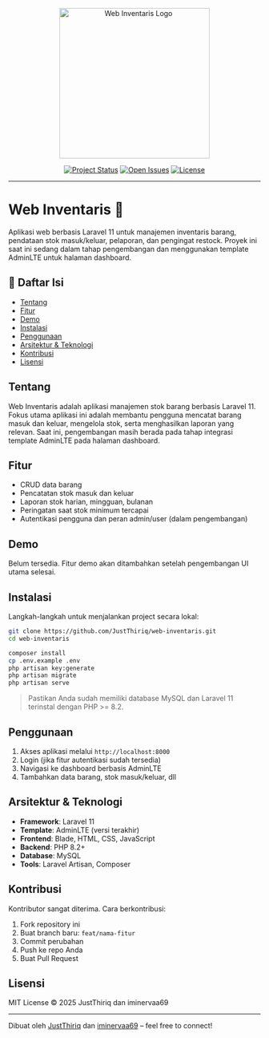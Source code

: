 <p align="center">
  <img src="https://i.imgur.com/Np2FqhJ.png" width="300" alt="Web Inventaris Logo">
</p>

<p align="center">
  <a href="#"><img src="https://img.shields.io/badge/status-in%20progress-yellow" alt="Project Status"></a>
  <a href="https://github.com/JustThiriq/web-inventaris/issues"><img src="https://img.shields.io/github/issues/JustThiriq/web-inventaris" alt="Open Issues"></a>
  <a href="https://github.com/JustThiriq/web-inventaris/blob/main/LICENSE"><img src="https://img.shields.io/github/license/JustThiriq/web-inventaris" alt="License"></a>
</p>

---

# Web Inventaris 🧾

Aplikasi web berbasis Laravel 11 untuk manajemen inventaris barang, pendataan stok masuk/keluar, pelaporan, dan pengingat restock. Proyek ini saat ini sedang dalam tahap pengembangan dan menggunakan template AdminLTE untuk halaman dashboard.

## 📖 Daftar Isi

* [Tentang](#tentang)
* [Fitur](#fitur)
* [Demo](#demo)
* [Instalasi](#instalasi)
* [Penggunaan](#penggunaan)
* [Arsitektur & Teknologi](#arsitektur--teknologi)
* [Kontribusi](#kontribusi)
* [Lisensi](#lisensi)

## Tentang

Web Inventaris adalah aplikasi manajemen stok barang berbasis Laravel 11. Fokus utama aplikasi ini adalah membantu pengguna mencatat barang masuk dan keluar, mengelola stok, serta menghasilkan laporan yang relevan. Saat ini, pengembangan masih berada pada tahap integrasi template AdminLTE pada halaman dashboard.

## Fitur

* CRUD data barang
* Pencatatan stok masuk dan keluar
* Laporan stok harian, mingguan, bulanan
* Peringatan saat stok minimum tercapai
* Autentikasi pengguna dan peran admin/user (dalam pengembangan)

## Demo

Belum tersedia. Fitur demo akan ditambahkan setelah pengembangan UI utama selesai.

## Instalasi

Langkah-langkah untuk menjalankan project secara lokal:

```bash
git clone https://github.com/JustThiriq/web-inventaris.git
cd web-inventaris

composer install
cp .env.example .env
php artisan key:generate
php artisan migrate
php artisan serve
```

> Pastikan Anda sudah memiliki database MySQL dan Laravel 11 terinstal dengan PHP >= 8.2.

## Penggunaan

1. Akses aplikasi melalui `http://localhost:8000`
2. Login (jika fitur autentikasi sudah tersedia)
3. Navigasi ke dashboard berbasis AdminLTE
4. Tambahkan data barang, stok masuk/keluar, dll

## Arsitektur & Teknologi

* **Framework**: Laravel 11
* **Template**: AdminLTE (versi terakhir)
* **Frontend**: Blade, HTML, CSS, JavaScript
* **Backend**: PHP 8.2+
* **Database**: MySQL
* **Tools**: Laravel Artisan, Composer

## Kontribusi

Kontributor sangat diterima. Cara berkontribusi:

1. Fork repository ini
2. Buat branch baru: `feat/nama-fitur`
3. Commit perubahan
4. Push ke repo Anda
5. Buat Pull Request

## Lisensi

MIT License © 2025 JustThiriq dan iminervaa69

---

Dibuat oleh [JustThiriq](https://github.com/JustThiriq) dan [iminervaa69](https://github.com/iminervaa69) – feel free to connect!
